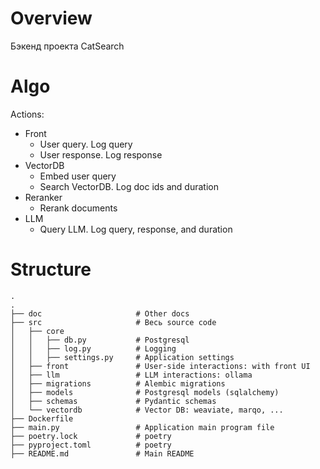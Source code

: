 # Overview

Бэкенд проекта CatSearch

# Algo

Actions:
- Front
  - User query. Log query
  - User response. Log response
- VectorDB
  - Embed user query
  - Search VectorDB. Log doc ids and duration
- Reranker
  - Rerank documents
- LLM
  - Query LLM. Log query, response, and duration


# Structure

```text
.
.
├── doc                     # Other docs
├── src                     # Весь source code
│   ├── core
│   │   ├── db.py           # Postgresql 
│   │   ├── log.py          # Logging
│   │   ├── settings.py     # Application settings
│   ├── front               # User-side interactions: with front UI
│   ├── llm                 # LLM interactions: ollama
│   ├── migrations          # Alembic migrations
│   ├── models              # Postgresql models (sqlalchemy)
│   ├── schemas             # Pydantic schemas
│   └── vectordb            # Vector DB: weaviate, marqo, ...
├── Dockerfile
├── main.py                 # Application main program file
├── poetry.lock             # poetry
├── pyproject.toml          # poetry
├── README.md               # Main README

```

